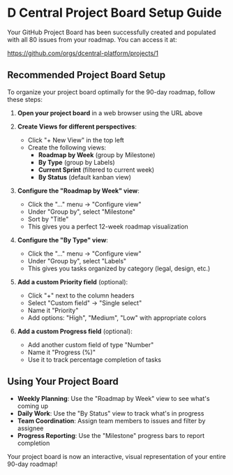 # D Central Project Board Setup Guide

Your GitHub Project Board has been successfully created and populated with all 80 issues from your roadmap. You can access it at:

https://github.com/orgs/dcentral-platform/projects/1

## Recommended Project Board Setup

To organize your project board optimally for the 90-day roadmap, follow these steps:

1. **Open your project board** in a web browser using the URL above

2. **Create Views for different perspectives**:
   - Click "+ New View" in the top left
   - Create the following views:
     - **Roadmap by Week** (group by Milestone)
     - **By Type** (group by Labels)
     - **Current Sprint** (filtered to current week)
     - **By Status** (default kanban view)

3. **Configure the "Roadmap by Week" view**:
   - Click the "..." menu → "Configure view"
   - Under "Group by", select "Milestone"
   - Sort by "Title" 
   - This gives you a perfect 12-week roadmap visualization

4. **Configure the "By Type" view**:
   - Click the "..." menu → "Configure view"
   - Under "Group by", select "Labels"
   - This gives you tasks organized by category (legal, design, etc.)

5. **Add a custom Priority field** (optional):
   - Click "+" next to the column headers
   - Select "Custom field" → "Single select"
   - Name it "Priority"
   - Add options: "High", "Medium", "Low" with appropriate colors

6. **Add a custom Progress field** (optional):
   - Add another custom field of type "Number"
   - Name it "Progress (%)"
   - Use it to track percentage completion of tasks

## Using Your Project Board

- **Weekly Planning**: Use the "Roadmap by Week" view to see what's coming up
- **Daily Work**: Use the "By Status" view to track what's in progress
- **Team Coordination**: Assign team members to issues and filter by assignee
- **Progress Reporting**: Use the "Milestone" progress bars to report completion

Your project board is now an interactive, visual representation of your entire 90-day roadmap!